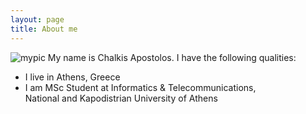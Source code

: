 ```yaml
---
layout: page
title: About me
---
```

![mypic](https://github.com/TolisChal/TolisChal.github.io/blob/master/img/mypic.jpg?raw=true)
My name is Chalkis Apostolos. I have the following qualities:

- I live in Athens, Greece
- I am MSc Student at Informatics & Telecommunications,  
National and Kapodistrian University of Athens

